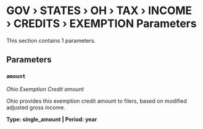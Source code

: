 # GOV › STATES › OH › TAX › INCOME › CREDITS › EXEMPTION Parameters

This section contains 1 parameters.

## Parameters

### `amount`
*Ohio Exemption Credit amount*

Ohio provides this exemption credit amount to filers, based on modified adjusted gross income.

**Type: single_amount | Period: year**

